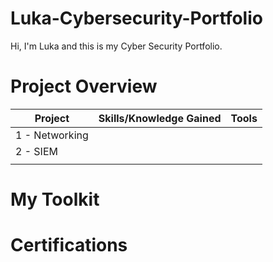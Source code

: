# Luka-Cybersecurity-Portfolio
Hi, I'm Luka and this is my Cyber Security Portfolio.


# Project Overview 

|     Project     |     Skills/Knowledge Gained           |     Tools       |
| --------------- | ------------------------------------- | --------------- |
| 1 - Networking  |                                       |                 |
| 2 - SIEM        |                                       |                 |
|                 |                                       |                 |

# My Toolkit


# Certifications
